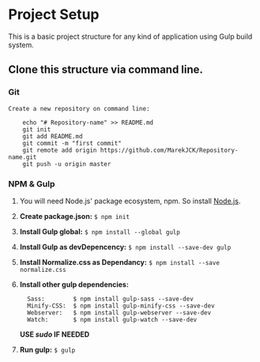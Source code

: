 # Project Setup
This is a basic project structure for any kind of application using Gulp build system.

## Clone this structure via command line.

### Git
    Create a new repository on command line:
    
        echo "# Repository-name" >> README.md
        git init
        git add README.md
        git commit -m "first commit"
        git remote add origin https://github.com/MarekJCK/Repository-name.git
        git push -u origin master
        
### NPM & Gulp
1.  You will need Node.js' package ecosystem, npm. So install [Node.js](https://nodejs.org/en/).
2. **Create package.json:**                          `$ npm init`
3.  **Install Gulp global:**                         `$ npm install --global gulp`  
4.  **Install Gulp as devDepencency:**               `$ npm install --save-dev gulp`
5.  **Install Normalize.css as Dependancy:**         `$ npm install --save normalize.css`

6. **Install other gulp dependencies:**
    ```
      Sass:        $ npm install gulp-sass --save-dev
      Minify-CSS:  $ npm install gulp-minify-css --save-dev
      Webserver:   $ npm install gulp-webserver --save-dev
      Watch:       $ npm install gulp-watch --save-dev
    ```
    **USE *sudo* IF NEEDED**

7. **Run gulp:**  `$ gulp`
